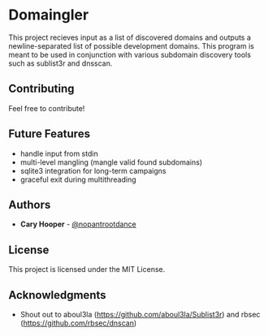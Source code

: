 # Domaingler

This project recieves input as a list of discovered domains and outputs a newline-separated list of possible development domains. This program is meant to be used in conjunction with various subdomain discovery tools such as sublist3r and dnsscan.  

## Contributing

Feel free to contribute!

## Future Features

* handle input from stdin
* multi-level mangling (mangle valid found subdomains)
* sqlite3 integration for long-term campaigns
* graceful exit during multithreading

## Authors

* **Cary Hooper** - [@nopantrootdance](https://github.com/caryhooper)

## License

This project is licensed under the MIT License.

## Acknowledgments

* Shout out to aboul3la (https://github.com/aboul3la/Sublist3r) and rbsec (https://github.com/rbsec/dnscan)
